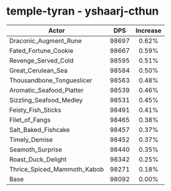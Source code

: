 # temple-tyran - yshaarj-cthun
| Actor | DPS | Increase |
|---|:---:|:---:|
|Draconic_Augment_Rune|98697|0.62%|
|Fated_Fortune_Cookie|98667|0.59%|
|Revenge_Served_Cold|98595|0.51%|
|Great_Cerulean_Sea|98584|0.50%|
|Thousandbone_Tongueslicer|98563|0.48%|
|Aromatic_Seafood_Platter|98539|0.46%|
|Sizzling_Seafood_Medley|98531|0.45%|
|Feisty_Fish_Sticks|98491|0.41%|
|Filet_of_Fangs|98465|0.38%|
|Salt_Baked_Fishcake|98457|0.37%|
|Timely_Demise|98452|0.37%|
|Seamoth_Surprise|98440|0.35%|
|Roast_Duck_Delight|98342|0.25%|
|Thrice_Spiced_Mammoth_Kabob|98271|0.18%|
|Base|98092|0.00%|
